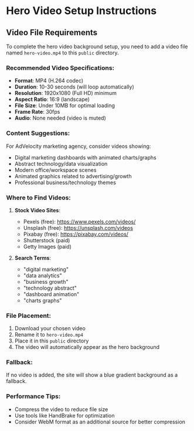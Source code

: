 # Hero Video Setup Instructions

## Video File Requirements

To complete the hero video background setup, you need to add a video file named `hero-video.mp4` to this `public` directory.

### Recommended Video Specifications:
- **Format**: MP4 (H.264 codec)
- **Duration**: 10-30 seconds (will loop automatically)
- **Resolution**: 1920x1080 (Full HD) minimum
- **Aspect Ratio**: 16:9 (landscape)
- **File Size**: Under 10MB for optimal loading
- **Frame Rate**: 30fps
- **Audio**: None needed (video is muted)

### Content Suggestions:
For AdVelocity marketing agency, consider videos showing:
- Digital marketing dashboards with animated charts/graphs
- Abstract technology/data visualization
- Modern office/workspace scenes
- Animated graphics related to advertising/growth
- Professional business/technology themes

### Where to Find Videos:
1. **Stock Video Sites**:
   - Pexels (free): https://www.pexels.com/videos/
   - Unsplash (free): https://unsplash.com/videos
   - Pixabay (free): https://pixabay.com/videos/
   - Shutterstock (paid)
   - Getty Images (paid)

2. **Search Terms**:
   - "digital marketing"
   - "data analytics"
   - "business growth"
   - "technology abstract"
   - "dashboard animation"
   - "charts graphs"

### File Placement:
1. Download your chosen video
2. Rename it to `hero-video.mp4`
3. Place it in this `public` directory
4. The video will automatically appear as the hero background

### Fallback:
If no video is added, the site will show a blue gradient background as a fallback.

### Performance Tips:
- Compress the video to reduce file size
- Use tools like HandBrake for optimization
- Consider WebM format as an additional source for better compression 